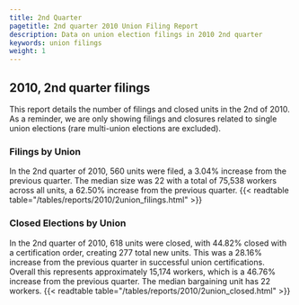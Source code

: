 ```yaml
---
title: 2nd Quarter 
pagetitle: 2nd quarter 2010 Union Filing Report
description: Data on union election filings in 2010 2nd quarter 
keywords: union filings
weight: 1
---
```


## 2010, 2nd quarter filings

This report details the number of filings and closed units in the 2nd of 2010. As a reminder, we are only showing filings and closures related to single union elections (rare multi-union elections are excluded).

### Filings by Union
In the 2nd quarter of 2010, 560 units were filed, a 3.04% increase from the previous quarter. The median size was 22 with a total of 75,538 workers across all units, a 62.50% increase from the previous quarter.
{{< readtable table="/tables/reports/2010/2union_filings.html" >}}

### Closed Elections by Union
In the 2nd quarter of 2010, 618 units were closed, with 44.82% closed with a certification order, creating 277 total new units. This was a 28.16% increase from the previous quarter in successful union certifications. Overall this represents approximately 15,174 workers, which is a 46.76% increase from the previous quarter. The median bargaining unit has 22 workers.
{{< readtable table="/tables/reports/2010/2union_closed.html" >}}
